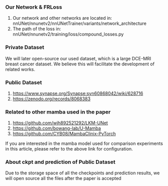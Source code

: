 ### Our Network & FRLoss
1. Our network and other networks are located in: nnUNet/nnunetv2/nnUNetTrainer/variants/network_architecture
2. The path of the loss in: nnUNet/nnunetv2/training/loss/compound_losses.py
### Private Dataset
We will later open-source our used dataset, which is a large DCE-MRI breast cancer dataset. We believe this will facilitate the development of related works.

### Public Dataset
1. https://www.synapse.org/Synapse:syn60868042/wiki/628716
2. https://zenodo.org/records/8068383

### Related to other mamba used in the paper
1. https://github.com/wjh892521292/LKM-UNet
2. https://github.com/bowang-lab/U-Mamba
3. https://github.com/CYB08/MambaClinix-PyTorch

If you are interested in the mamba model used for comparison experiments in this article, please refer to the above link for configuration.
### About ckpt and prediction of Public Dataset

Due to the storage space of all the checkpoints and prediction results, we will open source all the files after the paper is accepted

